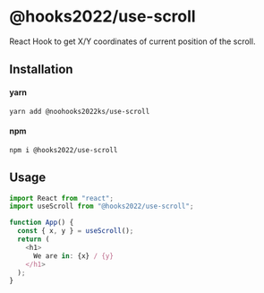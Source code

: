 # @hooks2022/use-scroll

React Hook to get X/Y coordinates of current position of the scroll.

## Installation

#### yarn

`yarn add @noohooks2022ks/use-scroll`

#### npm

`npm i @hooks2022/use-scroll`

## Usage

```js
import React from "react";
import useScroll from "@hooks2022/use-scroll";

function App() {
  const { x, y } = useScroll();
  return (
    <h1>
      We are in: {x} / {y}
    </h1>
  );
}
```
